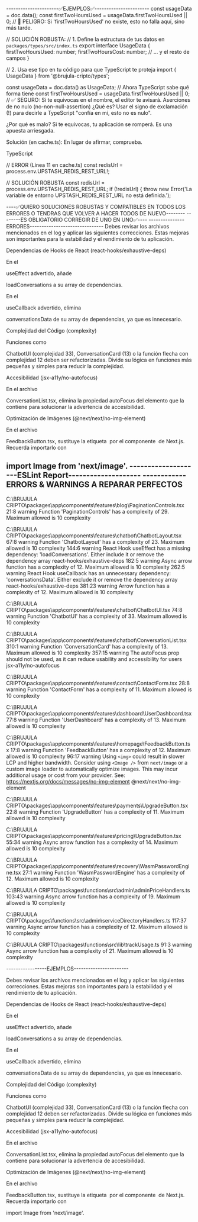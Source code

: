 ----------------------✅EJEMPLOS✅-----------------------
const usageData = doc.data(); 
const firstTwoHoursUsed = usageData.firstTwoHoursUsed || 0; // 🚨 PELIGRO: Si 'firstTwoHoursUsed' no existe, esto no falla aquí, sino más tarde.

// SOLUCIÓN ROBUSTA:
// 1. Define la estructura de tus datos en `packages/types/src/index.ts`
export interface UsageData {
  firstTwoHoursUsed: number;
  firstTwoHoursCost: number;
  // ... y el resto de campos
}

// 2. Usa ese tipo en tu código para que TypeScript te proteja
import { UsageData } from '@brujula-cripto/types';

const usageData = doc.data() as UsageData; // Ahora TypeScript sabe qué forma tiene
const firstTwoHoursUsed = usageData.firstTwoHoursUsed || 0; // ✅ SEGURO: Si te equivocas en el nombre, el editor te avisará.
 Aserciones de no nulo (no-non-null-assertion)
¿Qué es? Usar el signo de exclamación (!) para decirle a TypeScript "confía en mí, esto no es nulo".

¿Por qué es malo? Si te equivocas, tu aplicación se romperá. Es una apuesta arriesgada.

Solución (en cache.ts): En lugar de afirmar, comprueba.

TypeScript

// ERROR (Línea 11 en cache.ts)
const redisUrl = process.env.UPSTASH_REDIS_REST_URL!;

// SOLUCIÓN ROBUSTA
const redisUrl = process.env.UPSTASH_REDIS_REST_URL;
if (!redisUrl) {
  throw new Error('La variable de entorno UPSTASH_REDIS_REST_URL no está definida.');

----✅QUIERO SOLUCIONES ROBUSTAS Y COMPATIBLES EN TODOS LOS ERRORES O TENDRAS QUE VOLVER A HACER TODOS DE NUEVO--------
--------ES OBLIGATORIO CORREGIR DE UNO EN UNO✅----
---------------ERRORES-------------------------------
Debes revisar los archivos mencionados en el log y aplicar las siguientes correcciones. Estas mejoras son importantes para la estabilidad y el rendimiento de tu aplicación.

Dependencias de Hooks de React (react-hooks/exhaustive-deps)

En el 

useEffect advertido, añade 

loadConversations a su array de dependencias.

En el 

useCallback advertido, elimina 


conversationsData de su array de dependencias, ya que es innecesario.

Complejidad del Código (complexity)

Funciones como 

ChatbotUI (complejidad 33), ConversationCard (13) o la función flecha con complejidad 12 deben ser refactorizadas. Divide su lógica en funciones más pequeñas y simples para reducir la complejidad.


Accesibilidad (jsx-a11y/no-autofocus)

En el archivo 

ConversationList.tsx, elimina la propiedad autoFocus del elemento que la contiene para solucionar la advertencia de accesibilidad.


Optimización de Imágenes (@next/next/no-img-element)

En el archivo 

FeedbackButton.tsx, sustituye la etiqueta <img> por el componente <Image> de Next.js. Recuerda importarlo con 

import Image from 'next/image'.
--------------------ESLint Report--------------------
------------ERRORS & WARNINGS A REPARAR PERFECTOS 
-----------------


C:\BRUJULA CRIPTO\packages\app\components\features\blog\PaginationControls.tsx
  21:8  warning  Function 'PaginationControls' has a complexity of 29. Maximum allowed is 10  complexity

C:\BRUJULA CRIPTO\packages\app\components\features\chatbot\ChatbotLayout.tsx
   67:8   warning  Function 'ChatbotLayout' has a complexity of 23. Maximum allowed is 10                                                       complexity
  144:6   warning  React Hook useEffect has a missing dependency: 'loadConversations'. Either include it or remove the dependency array         react-hooks/exhaustive-deps
  182:5   warning  Async arrow function has a complexity of 12. Maximum allowed is 10                                                           complexity
  262:5   warning  React Hook useCallback has an unnecessary dependency: 'conversationsData'. Either exclude it or remove the dependency array  react-hooks/exhaustive-deps
  381:23  warning  Arrow function has a complexity of 12. Maximum allowed is 10                                                                 complexity

C:\BRUJULA CRIPTO\packages\app\components\features\chatbot\ChatbotUI.tsx
  74:8  warning  Function 'ChatbotUI' has a complexity of 33. Maximum allowed is 10  complexity

C:\BRUJULA CRIPTO\packages\app\components\features\chatbot\ConversationList.tsx
  310:1   warning  Function 'ConversationCard' has a complexity of 13. Maximum allowed is 10                      complexity
  357:15  warning  The autoFocus prop should not be used, as it can reduce usability and accessibility for users  jsx-a11y/no-autofocus

C:\BRUJULA CRIPTO\packages\app\components\features\contact\ContactForm.tsx
  28:8  warning  Function 'ContactForm' has a complexity of 11. Maximum allowed is 10  complexity

C:\BRUJULA CRIPTO\packages\app\components\features\dashboard\UserDashboard.tsx
  77:8  warning  Function 'UserDashboard' has a complexity of 13. Maximum allowed is 10  complexity

C:\BRUJULA CRIPTO\packages\app\components\features\homepage\FeedbackButton.tsx
  17:8   warning  Function 'FeedbackButton' has a complexity of 12. Maximum allowed is 10                                                                                                                                                                                                                  complexity
  96:17  warning  Using `<img>` could result in slower LCP and higher bandwidth. Consider using `<Image />` from `next/image` or a custom image loader to automatically optimize images. This may incur additional usage or cost from your provider. See: https://nextjs.org/docs/messages/no-img-element  @next/next/no-img-element

C:\BRUJULA CRIPTO\packages\app\components\features\payments\UpgradeButton.tsx
  22:8  warning  Function 'UpgradeButton' has a complexity of 11. Maximum allowed is 10  complexity

C:\BRUJULA CRIPTO\packages\app\components\features\pricing\UpgradeButton.tsx
  55:34  warning  Async arrow function has a complexity of 14. Maximum allowed is 10  complexity

C:\BRUJULA CRIPTO\packages\app\components\features\recovery\WasmPasswordEngine.tsx
  27:1  warning  Function 'WasmPasswordEngine' has a complexity of 12. Maximum allowed is 10  complexity

C:\BRUJULA CRIPTO\packages\functions\src\admin\adminPriceHandlers.ts
  103:43  warning  Async arrow function has a complexity of 19. Maximum allowed is 10  complexity

C:\BRUJULA CRIPTO\packages\functions\src\admin\serviceDirectoryHandlers.ts
  117:37  warning  Async arrow function has a complexity of 12. Maximum allowed is 10  complexity

C:\BRUJULA CRIPTO\packages\functions\src\lib\trackUsage.ts
  91:3  warning  Async arrow function has a complexity of 21. Maximum allowed is 10  complexity

-----------------EJEMPLOS-----------------------

  Debes revisar los archivos mencionados en el log y aplicar las siguientes correcciones. Estas mejoras son importantes para la estabilidad y el rendimiento de tu aplicación.

Dependencias de Hooks de React (react-hooks/exhaustive-deps)

En el 

useEffect advertido, añade 

loadConversations a su array de dependencias.

En el 

useCallback advertido, elimina 


conversationsData de su array de dependencias, ya que es innecesario.

Complejidad del Código (complexity)

Funciones como 

ChatbotUI (complejidad 33), ConversationCard (13) o la función flecha con complejidad 12 deben ser refactorizadas. Divide su lógica en funciones más pequeñas y simples para reducir la complejidad.


Accesibilidad (jsx-a11y/no-autofocus)

En el archivo 

ConversationList.tsx, elimina la propiedad autoFocus del elemento que la contiene para solucionar la advertencia de accesibilidad.


Optimización de Imágenes (@next/next/no-img-element)

En el archivo 

FeedbackButton.tsx, sustituye la etiqueta <img> por el componente <Image> de Next.js. Recuerda importarlo con 

import Image from 'next/image'.
